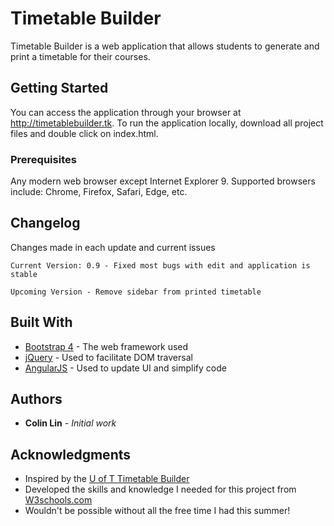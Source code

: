 # Timetable Builder

Timetable Builder is a web application that allows students to generate and print a timetable for their courses.

## Getting Started

You can access the application through your browser at http://timetablebuilder.tk. To run the application locally, download all project files and double click on index.html.

### Prerequisites

Any modern web browser except Internet Explorer 9. Supported browsers include: Chrome, Firefox, Safari, Edge, etc.

## Changelog

Changes made in each update and current issues 

```
Current Version: 0.9 - Fixed most bugs with edit and application is stable

Upcoming Version - Remove sidebar from printed timetable

```

## Built With

* [Bootstrap 4](https://getbootstrap.com/) - The web framework used
* [jQuery](https://jquery.com/) - Used to facilitate DOM traversal
* [AngularJS](https://angularjs.org/) - Used to update UI and simplify code

## Authors

* **Colin Lin** - *Initial work*

## Acknowledgments

* Inspired by the [U of T Timetable Builder](https://ttb.utoronto.ca/ttb/#!/)
* Developed the skills and knowledge I needed for this project from [W3schools.com](https://www.w3schools.com/)
* Wouldn't be possible without all the free time I had this summer!


